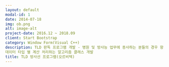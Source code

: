 ```yaml
---
layout: default
modal-id: 1
date: 2014-07-18
img: ob.png
alt: image-alt
project-date: 2016.12 ~ 2018.09
client: Start Bootstrap
category: Window Form(Visual C++)
description: TLD 판독 프로그램 개발 - 병원 및 방사능 업무에 종사하는 분들의 경우 항상 방사능 위험에 노출되어 있으므로 TLD 뱃지를 착용하도록 되어있는데 이 TLD 를 수거하여 판독 하는 프로그램을 개발 
데이터 타입 별 계산 처리하는 알고리즘 클래스 개발
title: TLD 방사선 프로그램(오르비텍)
---
```

